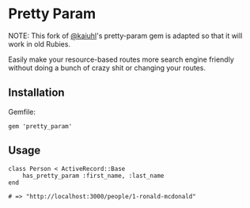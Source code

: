 Pretty Param
============

NOTE: This fork of [@kaiuhl](http://github.com/kaiuhl)'s pretty-param gem is adapted so that it will work in old Rubies.

Easily make your resource-based routes more search engine friendly without doing a bunch of crazy shit or changing your routes.

Installation
------------

Gemfile:

    gem 'pretty_param'

Usage 
-----

    class Person < ActiveRecord::Base
    	has_pretty_param :first_name, :last_name
    end
    
    # => "http://localhost:3000/people/1-ronald-mcdonald"

